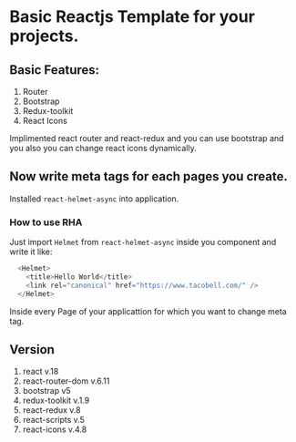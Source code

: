 # Basic Reactjs Template for your projects.

## Basic Features:

1. Router
2. Bootstrap
3. Redux-toolkit
4. React Icons

Implimented react router and react-redux and you can use bootstrap and you also you can change react icons dynamically.

## Now write meta tags for each pages you create.

Installed `react-helmet-async` into application.

### How to use RHA

Just import `Helmet` from `react-helmet-async` inside you component and write it like:

```js
  <Helmet>
    <title>Hello World</title>
    <link rel="canonical" href="https://www.tacobell.com/" />
  </Helmet>
```
Inside every Page of your applicattion for which you want to change meta tag.

## Version

1. react v.18
2. react-router-dom v.6.11
3. bootstrap v5
4. redux-toolkit v.1.9
5. react-redux v.8
6. react-scripts v.5
7. react-icons v.4.8
